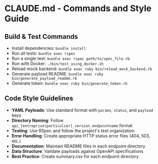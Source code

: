 # CLAUDE.md - Commands and Style Guide

## Build & Test Commands
- Install dependencies: `bundle install`
- Run all tests: `bundle exec rspec`
- Run a single test: `bundle exec rspec path/to/spec_file.rb`
- Run with Docker: `./bin/test_using_docker.sh`
- Reload mock backend: `bundle exec ruby bin/reload_mock_backend.rb`
- Generate payload README: `bundle exec ruby bin/generate_payload_readme.rb`
- Generate token: `bundle exec ruby bin/generate_token.rb`

## Code Style Guidelines
- **YAML Payloads**: Use standard format with `params`, `status`, and `payload` keys
- **Directory Naming**: Follow `api_[entreprise|particulier]_version_endpointname` format
- **Testing**: Use RSpec and follow the project's test organization
- **Error Handling**: Create appropriate HTTP status error files (404, 503, etc.)
- **Documentation**: Maintain README files in each endpoint directory
- **Data Structure**: Validate payloads against OpenAPI specifications
- **Best Practice**: Create summary.csv for each endpoint directory
